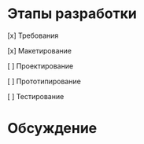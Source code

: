 
Этапы разработки
====

[x] Требования

[x] Макетирование

[ ] Проектирование

[ ] Прототипирование

[ ] Тестирование



Обсуждение
====
